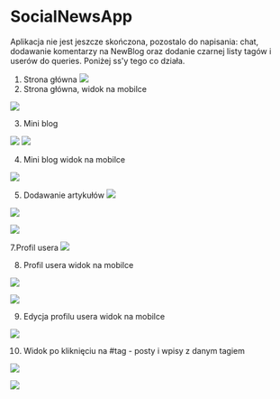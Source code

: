 
# SocialNewsApp

Aplikacja nie jest jeszcze skończona, pozostalo do napisania: chat, dodawanie komentarzy na NewBlog oraz dodanie czarnej listy tagów i userów do queries. Poniżej ss'y tego co działa.

1. Strona główna
![](repoImg/1.png)
2. Strona główna, widok na mobilce

![](repoImg/2.png)

3. Mini blog

![](repoImg/4.png)
![](repoImg/5.png)


4. Mini blog widok na mobilce

![](repoImg/3.png)

5. Dodawanie artykułów 
![](repoImg/14.png)


![](repoImg/6.png)


![](repoImg/7.png)

7.Profil usera
![](repoImg/10.png)


8. Profil usera widok na mobilce

![](repoImg/8.png)

![](repoImg/9.png)


9. Edycja profilu usera widok na mobilce

![](repoImg/11.png)

10. Widok po kliknięciu na #tag - posty i wpisy z danym tagiem

![](repoImg/13.png)

![](repoImg/12.png)

